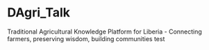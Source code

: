 # DAgri_Talk
Traditional Agricultural Knowledge Platform for Liberia - Connecting farmers, preserving wisdom, building communities
test
